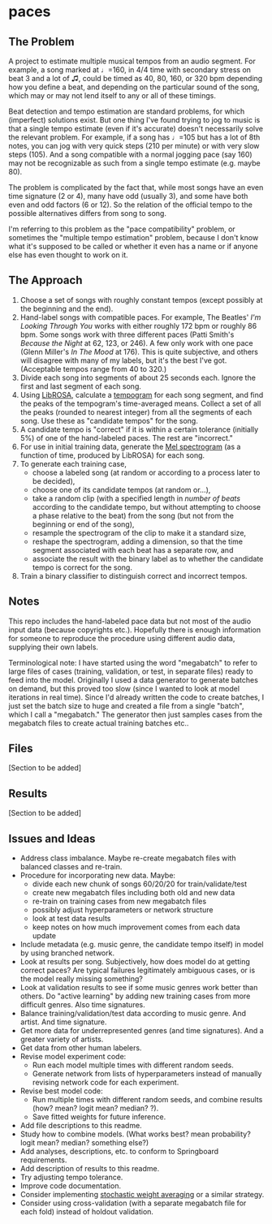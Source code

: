 # paces

## The Problem

A project to estimate multiple musical tempos from an audio segment. For example, a song marked at ♩=160, in 4/4 time with secondary stress on beat 3 and a lot of ♫, could be timed as 40, 80, 160, or 320 bpm depending how you define a beat, and depending on the particular sound of the song, which may or may not lend itself to any or all of these timings.

Beat detection and tempo estimation are standard problems, for which (imperfect) solutions exist. But one thing I've found trying to jog to music is that a single tempo estimate (even if it's accurate) doesn't necessarily solve the relevant problem.  For example, if a song has ♩=105 but has a lot of 8th notes, you can jog with very quick steps (210 per minute) or with very slow steps (105). And a song compatible with a normal jogging pace (say 160) may not be recognizable as such from a single tempo estimate (e.g. maybe 80).

The problem is complicated by the fact that, while most songs have an even time signature (2 or 4), many have odd (usually 3), and some have both even and odd factors (6 or 12). So the relation of the official tempo to the possible alternatives differs from song to song.

I'm referring to this problem as the "pace compatibility" problem, or sometimes the "multiple tempo estimation" problem, because I don't know what it's supposed to be called or whether it even has a name or if anyone else has even thought to work on it.

## The Approach

1. Choose a set of songs with roughly constant tempos (except possibly at the beginning and the end).
2. Hand-label songs with compatible paces.  For example, The Beatles' _I'm Looking Through You_ works with either roughly 172 bpm or roughly 86 bpm. Some songs work with three different paces (Patti Smith's _Because the Night_ at 62, 123, or 246).  A few only work with one pace (Glenn Miller's _In The Mood_ at 176).  This is quite subjective, and others will disagree with many of my labels, but it's the best I've got.  (Acceptable tempos range from 40 to 320.)
3. Divide each song into segments of about 25 seconds each. Ignore the first and last segment of each song.
4. Using [LibROSA](https://librosa.github.io/librosa/), calculate a [tempogram](https://musicinformationretrieval.com/tempo_estimation.html) for each song segment, and find the peaks of the tempogram's time-averaged means.  Collect a set of all the peaks (rounded to nearest integer) from all the segments of each song.  Use these as "candidate tempos" for the song.
5. A candidate tempo is "correct" if it is within a certain tolerance (initially 5%) of one of the hand-labeled paces.  The rest are "incorrect."
6. For use in initial training data, generate the [Mel spectrogram](https://en.wikipedia.org/wiki/Mel-frequency_cepstrum) (as a function of time, produced by LibROSA) for each song.
7. To generate each training case, 
     - choose a labeled song (at random or according to a process later to be decided), 
     - choose one of its candidate tempos (at random or...), 
     - take a random clip (with a specified length in _number of beats_ according to the candidate tempo, but without attempting to choose a phase relative to the beat) from the song (but not from the beginning or end of the song),
     - resample the spectrogram of the clip to make it a standard size,
     - reshape the spectrogram, adding a dimension, so that the time segment associated with each beat has a separate row, and
     - associate the result with the binary label as to whether the candidate tempo is correct for the song.
8. Train a binary classifier to distinguish correct and incorrect tempos.

## Notes

This repo includes the hand-labeled pace data but not most of the audio input data (because copyrights etc.).  Hopefully there is enough information for someone to reproduce the procedure using different audio data, supplying their own labels.

Terminological note: I have started using the word "megabatch" to refer to large files of cases (training, validation, or test, in separate files) ready to feed into the model.  Originally I used a data generator to generate batches on demand, but this proved too slow (since I wanted to look at model iterations in real time).  Since I'd already written the code to create batches, I just set the batch size to huge and created a file from a single "batch", which I call a "megabatch."  The generator then just samples cases from the megabatch files to create actual training batches etc..

## Files

[Section to be added]

## Results

[Section to be added]

## Issues and Ideas

- Address class imbalance. Maybe re-create megabatch files with balanced classes and re-train.
- Procedure for incorporating new data. Maybe:
    - divide each new chunk of songs 60/20/20 for train/validate/test
    - create new megabatch files including both old and new data
    - re-train on training cases from new megabatch files
    - possibly adjust hyperparameters or network structure
    - look at test data results
    - keep notes on how much improvement comes from each data update
- Include metadata (e.g. music genre, the candidate tempo itself) in model by using branched network.
- Look at results per song. Subjectively, how does model do at getting correct paces? Are typical failures legitimately ambiguous cases, or is the model really missing something?
- Look at validation results to see if some music genres work better than others.  Do "active learning" by adding new training cases from more difficult genres.  Also time signatures.
- Balance training/validation/test data according to music genre. And artist. And time signature.
- Get more data for underrepresented genres (and time signatures). And a greater variety of artists.
- Get data from other human labelers.
- Revise model experiment code:
    - Run each model multiple times with different random seeds.
    - Generate network from lists of hyperparameters instead of manually revising network code for each experiment.
- Revise best model code:
    - Run multiple times with different random seeds, and combine results (how? mean? logit mean? median? ?).
    - Save fitted weights for future inference.
- Add file descriptions to this readme.
- Study how to combine models. (What works best? mean probability? logit mean? median? something else?)
- Add analyses, descriptions, etc. to conform to Springboard requirements.
- Add description of results to this readme.
- Try adjusting tempo tolerance.
- Improve code documentation.
- Consider implementing [stochastic weight averaging](https://pechyonkin.me/stochastic-weight-averaging/) or a similar strategy.
- Consider using cross-validation (with a separate megabatch file for each fold) instead of holdout validation.
